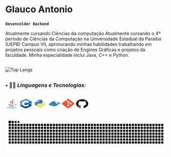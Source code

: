 # Glauco Antonio
**`Desenvolder Backend`**

Atualmente cursando Ciências da computação Atualmente cursando o 4º período de Ciências da Computação na Universidade Estadual da Paraíba (UEPB) Campus VII, aprimorando minhas habilidades trabalhando em projetos pessoais como criação de Engines Gráficas e projetos da faculdade. Minha especialidade inclui Java, C++ e Python.

##

![Top Langs](https://github-readme-stats.vercel.app/api/top-langs/?username=1Grauco1&hide_progress=true&theme=dark)

##

### • 👨‍💻 _Linguagens e Tecnologias:_
<div style="display: inline-block;">
  <br>
  <img align="center" alt="Java" height="30" width="40" src="https://raw.githubusercontent.com/devicons/devicon/master/icons/java/java-original.svg" title="java">
  <img align="center" alt="Cpp" height="30" width="40" src="https://raw.githubusercontent.com/devicons/devicon/master/icons/cplusplus/cplusplus-original.svg" title="c++">
  <img align="center" alt="Python" height="30" width="40" src="https://raw.githubusercontent.com/devicons/devicon/master/icons/python/python-original.svg" title= "python">
  <img align="center" alt="Docker" height="30" width="40" src="https://raw.githubusercontent.com/devicons/devicon/master/icons/docker/docker-original.svg" title= "docker">
  <img align="center" alt="Git" height="30" width="40" src="https://raw.githubusercontent.com/devicons/devicon/master/icons/git/git-original.svg" title= "git">
  <img align="center" alt="Github" height="30" width="40" src="https://raw.githubusercontent.com/devicons/devicon/master/icons/github/github-original.svg" title= "github">
</div>

##

<picture>
  <source media="(prefers-color-scheme: dark)" srcset="https://raw.githubusercontent.com/1Grauco1/1Grauco1/output/github-contribution-grid-snake-dark.svg">
  <source media="(prefers-color-scheme: light)" srcset="https://raw.githubusercontent.com/1Grauco1/1Grauco1/output/github-contribution-grid-snake.svg">
  <img alt="github contribution grid snake animation" src="https://raw.githubusercontent.com/1Grauco1/1Grauco1/output/github-contribution-grid-snake.svg">
</picture>
